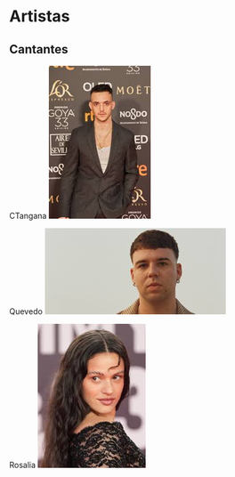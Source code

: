 # Artistas
## Cantantes

CTangana
![CTangana](img/tangana.jpeg)

Quevedo
![Quevedo](img/quevedo.jpeg)

Rosalia
![Rosalía](img/rosalia.jpeg)
